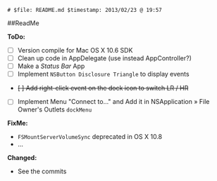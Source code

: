`# $file: README.md $timestamp: 2013/02/23 @ 19:57`

##ReadMe

**ToDo:**

+ [ ] Version compile for Mac OS X 10.6 SDK
+ [ ] Clean up code in AppDelegate (use instead AppController?)
+ [ ] Make a *Status Bar* App
+ [ ] Implement `NSButton Disclosure Triangle` to display events
+ <del>[ ] Add right-click event on the dock icon to switch LR / HR</del>
+ [ ] Implement Menu "Connect to..." and Add it in NSApplication » File Owner's Outlets `dockMenu`

**FixMe:**

* `FSMountServerVolumeSync` deprecated in OS X 10.8  
* ...

**Changed:**

* See the commits